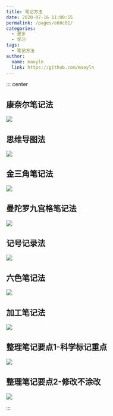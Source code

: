 ```yaml
---
title: 笔记方法
date: 2020-07-16 11:00:55
permalink: /pages/e60c81/
categories: 
  - 更多
  - 学习
tags: 
  - 笔记方法
author: 
  name: maoyln
  link: https://github.com/maoyln
---
```


::: center

## 康奈尔笔记法
![](https://cdn.jsdelivr.net/gh/maoyln/maoyl-img/blog/20200716105752.jpg)

## 思维导图法
![](https://cdn.jsdelivr.net/gh/maoyln/maoyl-img/blog/20200716105747.jpg)

## 金三角笔记法
![](https://cdn.jsdelivr.net/gh/maoyln/maoyl-img/blog/20200716105753.jpg)

## 曼陀罗九宫格笔记法
![](https://cdn.jsdelivr.net/gh/maoyln/maoyl-img/blog/20200716105748.jpg)

## 记号记录法
![](https://cdn.jsdelivr.net/gh/maoyln/maoyl-img/blog/20200716105749.jpg)

## 六色笔记法
![](https://cdn.jsdelivr.net/gh/maoyln/maoyl-img/blog/20200716105750.jpg)

## 加工笔记法
![](https://cdn.jsdelivr.net/gh/maoyln/maoyl-img/blog/20200716105751.jpg)
## 整理笔记要点1-科学标记重点
![](https://cdn.jsdelivr.net/gh/maoyln/maoyl-img/blog/20200716105746.jpg)

## 整理笔记要点2-修改不涂改
![](https://cdn.jsdelivr.net/gh/maoyln/maoyl-img/blog/20200716105745.jpg)

:::